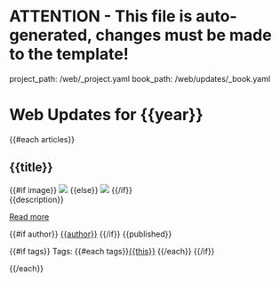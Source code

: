 # ATTENTION - This file is auto-generated, changes must be made to the template!
project_path: /web/_project.yaml
book_path: /web/updates/_book.yaml

# Web Updates for {{year}}

{{#each articles}}

## {{title}}
<div class="attempt-right">
  {{#if image}}
    <img src="{{image}}">
  {{else}}
    <img src="https://placehold.it/350x150">
  {{/if}}
</div>
{{description}}

[Read more]({{path}})

{{#if author}}
[{{author}}](/web/resources/contributors#{{author}})
{{/if}}
{{published}}

{{#if tags}}
Tags: {{#each tags}}[{{this}}](#) {{/each}}
{{/if}}

<div style="clear:both"></div>

{{/each}}
